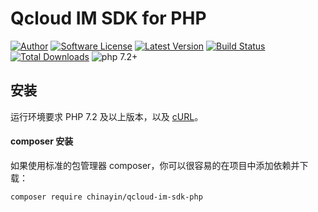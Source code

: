 Qcloud IM SDK for PHP
====

[![Author](https://img.shields.io/badge/author-@chinayin-blue.svg)](https://github.com/chinayin)
[![Software License](https://img.shields.io/badge/license-Apache--2.0-brightgreen.svg)](LICENSE)
[![Latest Version](https://img.shields.io/packagist/v/chinayin/qcloud-im-sdk-php.svg)](https://packagist.org/packages/chinayin/qcloud-im-sdk-php)
[![Build Status](https://travis-ci.org/chinayin/qcloud-im-sdk-php.svg?branch=0.4)](https://travis-ci.org/chinayin/qcloud-im-sdk-php)
[![Total Downloads](https://img.shields.io/packagist/dt/chinayin/qcloud-im-sdk-php.svg)](https://packagist.org/packages/chinayin/qcloud-im-sdk-php)
![php 7.2+](https://img.shields.io/badge/php-min%207.2-red.svg)

安装
----

运行环境要求 PHP 7.2 及以上版本，以及
[cURL](http://php.net/manual/zh/book.curl.php)。

#### composer 安装

如果使用标准的包管理器 composer，你可以很容易的在项目中添加依赖并下载：

```bash
composer require chinayin/qcloud-im-sdk-php
```
